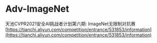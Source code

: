 # Adv-ImageNet


天池CVPR2021安全AI挑战者计划第六期: ImageNet无限制对抗赛 [https://tianchi.aliyun.com/competition/entrance/531853/information](https://tianchi.aliyun.com/competition/entrance/531853/information)
